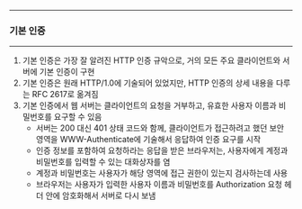 -----
### 기본 인증
-----
1. 기본 인증은 가장 잘 알려진 HTTP 인증 규악으로, 거의 모든 주요 클라이언트와 서버에 기본 인증이 구현
2. 기본 인증은 원래 HTTP/1.0에 기술되어 있었지만, HTTP 인증의 상세 내용을 다루는 RFC 2617로 옮겨짐
3. 기본 인증에서 웹 서버는 클라이언트의 요청을 거부하고, 유효한 사용자 이름과 비밀번호를 요구할 수 있음
   - 서버는 200 대신 401 상태 코드와 함께, 클라이언트가 접근하려고 했던 보안 영역을 WWW-Authenticate에 기술해서 응답하여 인증 요구를 시작
   - 인증 정보를 포함하여 요청하라는 응답을 받은 브라우저는, 사용자에게 계정과 비밀번호를 입력할 수 있는 대화상자를 염
   - 계정과 비밀번호는 사용자가 해당 영역에 접근 권한이 있는지 검사하는데 사용
   - 브라우저는 사용자가 입력한 사용자 이름과 비밀번호를 Authorization 요청 헤더 안에 암호화해서 서버로 다시 보냄
